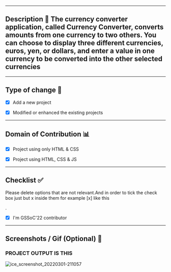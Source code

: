 <hr>

## Description 📜 The currency converter application, called Currency Converter, converts amounts from one currency to two others. You can choose to display three different currencies, euros, yen, or dollars, and enter a value in one currency to be converted into the other selected currencies


<hr>

## Type of change 📝



- [x] Add a new project
- [x] Modified or enhanced the existing projects



<hr>

## Domain of Contribution 📊


- [x] Project using only HTML & CSS
- [x] Project using HTML, CSS & JS


<hr>
 
## Checklist ✅

Please delete options that are not relevant.And in order to tick the check box just but x inside them for example [x] like this

.
- [x] I'm GSSoC'22 contributor


<hr>
 
## Screenshots / Gif (Optional) 📸

 ### PROJECT OUTPUT IS THIS                     
![ice_screenshot_20220301-211057](https://user-images.githubusercontent.com/80967728/156212826-4de69b69-488a-4927-941a-a2ccbafc0237.png)


